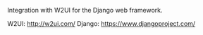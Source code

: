 Integration with W2UI for the Django web framework.

W2UI: http://w2ui.com/
Django: https://www.djangoproject.com/
